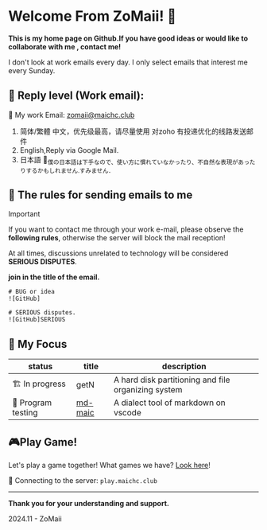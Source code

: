 # Welcome From ZoMaii! &#x1F973;

**This is my home page on Github.If you have good ideas or would like to collaborate with me , contact me!**

I don't look at work emails every day. I only select emails that interest me every Sunday.


## :incoming_envelope: Reply level (Work email):
:speech_balloon: My work Email: [zomaii@maichc.club](mailto:zomaii@maichc.club)

1. 简体/繁體 中文，优先级最高，请尽量使用 对zoho 有投递优化的线路发送邮件
2. English,Reply via Google Mail.
3. 日本語 🫠<sub>僕の日本語は下手なので、使い方に慣れていなかったり、不自然な表現があったりするかもしれません.すみません．</sub>


## :page_with_curl: The rules for sending emails to me

> [!IMPORTANT]
> If you want to contact me through your work e-mail, please observe the **following rules**, otherwise the server will block the mail reception!
>
> At all times, discussions unrelated to technology will be considered **SERIOUS DISPUTES**.

**join in the title of the email.**
```
# BUG or idea
![GitHub]

# SERIOUS disputes.
![GitHub]SERIOUS 
```

## &#x1F914; My Focus
|status|title|description|
|-|-|-|
|🏗️ In progress|getN|A hard disk partitioning and file organizing system|
|👀 Program testing |[md-maic](https://github.com/ZoMaii/md-maic)|A dialect tool of markdown on vscode|

## 🎮️Play Game!

Let's play a game together! What games we have? [Look here](./play.maichc.club/)!

🔗 Connecting to the server: `play.maichc.club`

---
**Thank you for your understanding and support.**

2024.11 - ZoMaii
